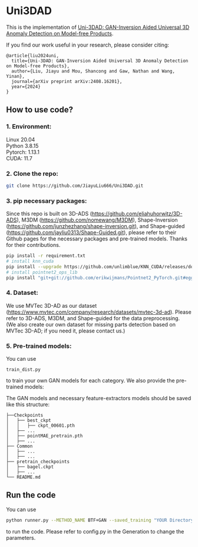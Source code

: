 # Uni3DAD
This is the implementation of [Uni-3DAD: GAN-Inversion Aided Universal 3D Anomaly Detection on Model-free Products](https://arxiv.org/abs/2408.16201).

If you find our work useful in your research, please consider citing: 
```
@article{liu2024uni,
  title={Uni-3DAD: GAN-Inversion Aided Universal 3D Anomaly Detection on Model-free Products},
  author={Liu, Jiayu and Mou, Shancong and Gaw, Nathan and Wang, Yinan},
  journal={arXiv preprint arXiv:2408.16201},
  year={2024}
}
```
## How to use code?
### 1. Environment: 
Linux 20.04 \
Python 3.8.15 \
Pytorch: 1.13.1 \
CUDA: 11.7 
 
### 2.  Clone the repo:
```bash
git clone https://github.com/JiayuLiu666/Uni3DAD.git
```

### 3. pip necessary packages: 
Since this repo is built on 3D-ADS (https://github.com/eliahuhorwitz/3D-ADS), M3DM (https://github.com/nomewang/M3DM), Shape-Inversion (https://github.com/junzhezhang/shape-inversion.git), and Shape-guided (https://github.com/jayliu0313/Shape-Guided.git), please refer to their Github pages for the necessary packages and pre-trained models. Thanks for their contributions. 

```bash
pip install -r requirement.txt
# install knn_cuda
pip install --upgrade https://github.com/unlimblue/KNN_CUDA/releases/download/0.2/KNN_CUDA-0.2-py3-none-any.whl
# install pointnet2_ops_lib
pip install "git+git://github.com/erikwijmans/Pointnet2_PyTorch.git#egg=pointnet2_ops&subdirectory=pointnet2_ops_lib"
```

### 4. Dataset: 
We use MVTec 3D-AD as our dataset (https://www.mvtec.com/company/research/datasets/mvtec-3d-ad). Please refer to 3D-ADS, M3DM, and Shape-guided for the data preprocessing. \
(We also create our own dataset for missing parts detection based on MVTec 3D-AD; if you need it, please contact us.)

### 5. Pre-trained models:
You can use
```
train_dist.py 
```
to train your own GAN models for each category. We also provide the pre-trained models: 

The GAN models and necessary feature-extractors models should be saved like this structure: 
```
├──Checkpoints
│   ├── best_ckpt
│   │   ├── ckpt_00601.pth
│   ├── ...
│   ├── pointMAE_pretrain.pth
│   ├── ...
├── Common
│   ├── ...
│   ├── ...
├── pretrain_checkpoints
│   ├── bagel.ckpt
│   ├── ...
└── README.md
```
## Run the code
You can use 
```bash
python runner.py --METHOD_NAME BTF+GAN --saved_training "YOUR Directory" ...
```
to run the code. Please refer to config.py in the Generation to change the parameters.
